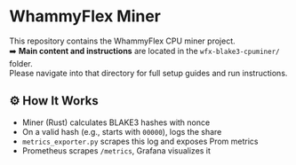 # WhammyFlex Miner

This repository contains the WhammyFlex CPU miner project.  
➡️ **Main content and instructions** are located in the `wfx-blake3-cpuminer/` folder.  
Please navigate into that directory for full setup guides and run instructions.

## ⚙️ How It Works

- Miner (Rust) calculates BLAKE3 hashes with nonce  
- On a valid hash (e.g., starts with `00000`), logs the share  
- `metrics_exporter.py` scrapes this log and exposes Prom metrics  
- Prometheus scrapes `/metrics`, Grafana visualizes it
